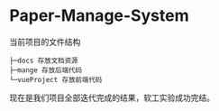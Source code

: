 # Paper-Manage-System
当前项目的文件结构 
```
├─docs 存放文档资源
├─mange 存放后端代码
└─vueProject 存放前端代码  
```
现在是我们项目全部迭代完成的结果，软工实验成功完结。
